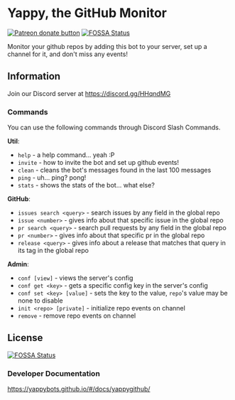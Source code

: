 # Yappy, the GitHub Monitor

<span class="badge-patreon"><a href="https://www.patreon.com/YappyBots" title="Donate to this project using Patreon"><img src="https://img.shields.io/badge/patreon-donate-yellow.svg" alt="Patreon donate button" /></a></span>
[![FOSSA Status](https://app.fossa.io/api/projects/git%2Bgithub.com%2FYappyBots%2FYappyGitHub.svg?type=shield)](https://app.fossa.io/projects/git%2Bgithub.com%2FYappyBots%2FYappyGitHub?ref=badge_shield)

Monitor your github repos by adding this bot to your server, set up a channel for it, and don't miss any events!

## Information

Join our Discord server at https://discord.gg/HHqndMG

### Commands

You can use the following commands through Discord Slash Commands.

__**Util**__:
  - `help` - a help command... yeah :P
  - `invite` - how to invite the bot and set up github events!
  - `clean` - cleans the bot's messages found in the last 100 messages
  - `ping` - uh... ping? pong!
  - `stats` - shows the stats of the bot... what else?

__**GitHub**__:
  - `issues search <query>` - search issues by any field in the global repo
  - `issue <number>` - gives info about that specific issue in the global repo
  - `pr search <query>` - search pull requests by any field in the global repo
  - `pr <number>` - gives info about that specific pr in the global repo
  - `release <query>` - gives info about a release that matches that query in its tag in the global repo

__**Admin**__:
  - `conf [view]` - views the server's config
  - `conf get <key>` - gets a specific config key in the server's config
  - `conf set <key> [value]` - sets the key to the value, `repo`'s value may be none to disable
  - `init <repo> [private]` - initialize repo events on channel
  - `remove` - remove repo events on channel

## License

[![FOSSA Status](https://app.fossa.io/api/projects/git%2Bgithub.com%2FYappyBots%2FYappyGitHub.svg?type=large)](https://app.fossa.io/projects/git%2Bgithub.com%2FYappyBots%2FYappyGitHub?ref=badge_large)

### Developer Documentation

https://yappybots.github.io/#/docs/yappygithub/
